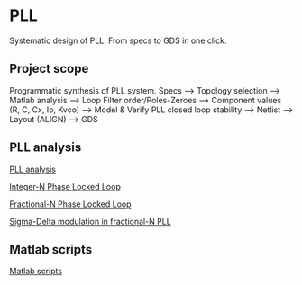 # PLL
Systematic design of PLL. From specs to GDS in one click.

Project scope
---
Programmatic synthesis of PLL system.
Specs --> Topology selection --> Matlab analysis --> Loop Filter order/Poles-Zeroes --> Component values (R, C, Cx, Io, Kvco) --> Model & Verify PLL closed loop stability --> Netlist --> Layout (ALIGN) --> GDS


PLL analysis
---
[PLL analysis](/PLL_analysis.md)

[Integer-N Phase Locked Loop](/Integer-N_PLL.md)

[Fractional-N Phase Locked Loop](/Fractional-N_PLL.md)

[Sigma-Delta modulation in fractional-N PLL](/Sigma-Delta_PLL.md)


 


Matlab scripts
---
[Matlab scripts](/matlab)


